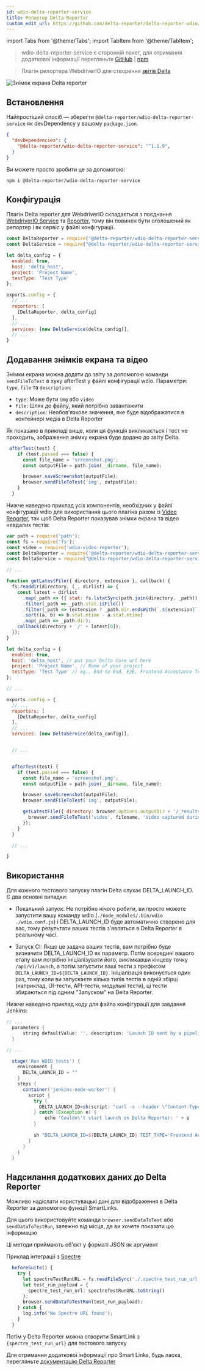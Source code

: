 ```yaml
---
id: wdio-delta-reporter-service
title: Репортер Delta Reporter
custom_edit_url: https://github.com/delta-reporter/delta-reporter-wdio/edit/master/README.md
---
```


import Tabs from '@theme/Tabs';
import TabItem from '@theme/TabItem';

> wdio-delta-reporter-service є сторонній пакет, для отримання додаткової інформації перегляньте [GitHub](https://github.com/delta-reporter/delta-reporter-wdio) | [npm](https://www.npmjs.com/package/@delta-reporter/wdio-delta-reporter-service)




> Плагін репортера WebdriverIO для створення [звітів Delta](https://github.com/delta-reporter/delta-reporter)


![Знімок екрана Delta reporter](https://raw.githubusercontent.com/delta-reporter/delta-reporter-wdio/master/src/docs/delta-reporter.png)


## Встановлення


Найпростіший спосіб — зберегти `@delta-reporter/wdio-delta-reporter-service` як devDependency у вашому `package.json`.

```json
{
  "devDependencies": {
    "@delta-reporter/wdio-delta-reporter-service": "^1.1.9",
  }
}
```

Ви можете просто зробити це за допомогою:

```bash
npm i @delta-reporter/wdio-delta-reporter-service
```

## Конфігурація


Плагін Delta reporter для WebdriverIO складається з поєднання [WebdriverIO Service](https://github.com/webdriverio/webdriverio/tree/master/packages/webdriverio) та [Reporter](https://github.com/webdriverio/webdriverio/tree/master/packages/wdio-reporter), тому він повинен бути оголошений як репортер і як сервіс у файлі конфігурації.


```js
const DeltaReporter = require('@delta-reporter/wdio-delta-reporter-service/lib/src/reporter');
const DeltaService = require("@delta-reporter/wdio-delta-reporter-service");

let delta_config = {
  enabled: true,
  host: 'delta_host',
  project: 'Project Name',
  testType: 'Test Type'
};

exports.config = {
  // ...
  reporters: [
    [DeltaReporter, delta_config]
  ],
  // ...
  services: [new DeltaService(delta_config)],
  // ...
}
```


## Додавання знімків екрана та відео

Знімки екрана можна додати до звіту за допомогою команди `sendFileToTest` в хуку afterTest у файлі конфігурації wdio. Параметри: `type`, `file` та `description`:
- `type`: Може бути `img` або `video`
- `file`: Шлях до файлу, який потрібно завантажити
- `description`: Необов'язкове значення, яке буде відображатися в контейнері медіа в Delta Reporter


Як показано в прикладі вище, коли ця функція викликається і тест не проходить, зображення знімку екрана буде додано до звіту Delta.


```js
 afterTest(test) {
    if (test.passed === false) {
      const file_name = 'screenshot.png';
      const outputFile = path.join(__dirname, file_name);

      browser.saveScreenshot(outputFile);
      browser.sendFileToTest('img', outputFile);
    }
  }
```


Нижче наведено приклад усіх компонентів, необхідних у файлі конфігурації wdio для використання цього плагіна разом із [Video Reporter](https://github.com/presidenten/wdio-video-reporter), так щоб Delta Reporter показував знімки екрана та відео невдалих тестів:



```js
var path = require('path');
const fs = require('fs');
const video = require('wdio-video-reporter');
const DeltaReporter = require('@delta-reporter/wdio-delta-reporter-service/lib/src/reporter');
const DeltaService = require("@delta-reporter/wdio-delta-reporter-service");

// ...

function getLatestFile({ directory, extension }, callback) {
  fs.readdir(directory, (_, dirlist) => {
    const latest = dirlist
      .map(_path => ({ stat: fs.lstatSync(path.join(directory, _path)), dir: _path }))
      .filter(_path => _path.stat.isFile())
      .filter(_path => (extension ? _path.dir.endsWith(`.${extension}`) : 1))
      .sort((a, b) => b.stat.mtime - a.stat.mtime)
      .map(_path => _path.dir);
    callback(directory + '/' + latest[0]);
  });
}

let delta_config = {
  enabled: true,
  host: 'delta_host', // put your Delta Core url here
  project: 'Project Name', // Name of your project
  testType: 'Test Type' // eg., End to End, E2E, Frontend Acceptance Tests
};

// ...

exports.config = {
  // ...
  reporters: [
    [DeltaReporter, delta_config]
  ],
  // ...
  services: [new DeltaService(delta_config)],


  // ...


  afterTest(test) {
    if (test.passed === false) {
      const file_name = 'screenshot.png';
      const outputFile = path.join(__dirname, file_name);

      browser.saveScreenshot(outputFile);
      browser.sendFileToTest('img', outputFile);

      getLatestFile({ directory: browser.options.outputDir + '/_results_', extension: 'mp4' }, (filename = null) => {
        browser.sendFileToTest('video', filename, 'Video captured during test execution');
      });
    }
  }

  // ...

}
```

## Використання

Для кожного тестового запуску плагін Delta слухає DELTA_LAUNCH_ID. Є два основні випадки:

- Локальний запуск: Не потрібно нічого робити, ви просто можете запустити вашу команду wdio (`./node_modules/.bin/wdio ./wdio.conf.js`) і DELTA_LAUNCH_ID буде автоматично створено для вас, тому результати ваших тестів з'являться в Delta Reporter в реальному часі.

- Запуск CI: Якщо це задача ваших тестів, вам потрібно буде визначити DELTA_LAUNCH_ID як параметр. Потім всередині вашого етапу вам потрібно ініціалізувати його, викликавши кінцеву точку `/api/v1/launch`, а потім запустити ваші тести з префіксом `DELTA_LAUNCH_ID=${DELTA_LAUNCH_ID}`. Ініціалізація виконується один раз, тому коли ви запускаєте кілька типів тестів в одній збірці (наприклад, UI-тести, API-тести, модульні тести), ці тести збираються під одним "Запуском" на Delta Reporter.

Нижче наведено приклад коду для файла конфігурації для завдання Jenkins:

```groovy
// ...
  parameters {
      string defaultValue: '', description: 'Launch ID sent by a pipeline, leave it blank', name: 'DELTA_LAUNCH_ID', trim: false
  }

// ...

  stage('Run WDIO tests') {
    environment {
      DELTA_LAUNCH_ID = ""
    }
    steps {
      container('jenkins-node-worker') {
        script {
          try {
            DELTA_LAUNCH_ID=sh(script: "curl -s --header \"Content-Type: application/json\" --request POST --data '{\"name\": \"${JOB_NAME} | ${BUILD_NUMBER} | Wdio Tests\", \"project\": \"Your project\"}' https://delta-core-url/api/v1/launch | python -c 'import sys, json; print(json.load(sys.stdin)[\"id\"])';", returnStdout: true)
          } catch (Exception e) {
              echo 'Couldn\'t start launch on Delta Reporter: ' + e
          }
          
          sh "DELTA_LAUNCH_ID=${DELTA_LAUNCH_ID} TEST_TYPE='Frontend Acceptance Tests' ./node_modules/.bin/wdio ./wdio.conf.js"
        }
      }
    }  
  }
```

## Надсилання додаткових даних до Delta Reporter

Можливо надіслати користувацькі дані для відображення в Delta Reporter за допомогою функції SmartLinks.

Для цього використовуйте команди `browser.sendDataToTest` або `sendDataToTestRun`, залежно від місця, де ви хочете показати цю інформацію

Ці методи приймають об'єкт у форматі JSON як аргумент

Приклад інтеграції з [Spectre](https://github.com/wearefriday/spectre)

```ts
  beforeSuite() {
    try {
      let spectreTestRunURL = fs.readFileSync('./.spectre_test_run_url.json');
      let test_run_payload = {
        spectre_test_run_url: spectreTestRunURL.toString()
      };
      browser.sendDataToTestRun(test_run_payload);
    } catch {
      log.info('No Spectre URL found');
    }
  }
```

Потім у Delta Reporter можна створити SmartLink з `{spectre_test_run_url}` для тестового запуску

Для отримання додаткової інформації про Smart Links, будь ласка, перегляньте [документацію Delta Reporter](https://delta-reporter.github.io/delta-reporter/main_features/#smart-links)